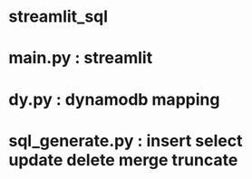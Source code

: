 # streamlit_sql

# main.py : streamlit

# dy.py : dynamodb mapping

# sql_generate.py : insert select update delete merge truncate
